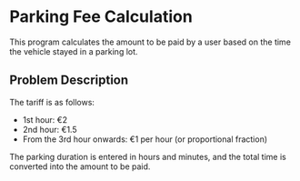 # Parking Fee Calculation

This program calculates the amount to be paid by a user based on the time the vehicle stayed in a parking lot.

## Problem Description

The tariff is as follows:

* 1st hour: €2
* 2nd hour: €1.5
* From the 3rd hour onwards: €1 per hour (or proportional fraction)

The parking duration is entered in hours and minutes, and the total time is converted into the amount to be paid.

